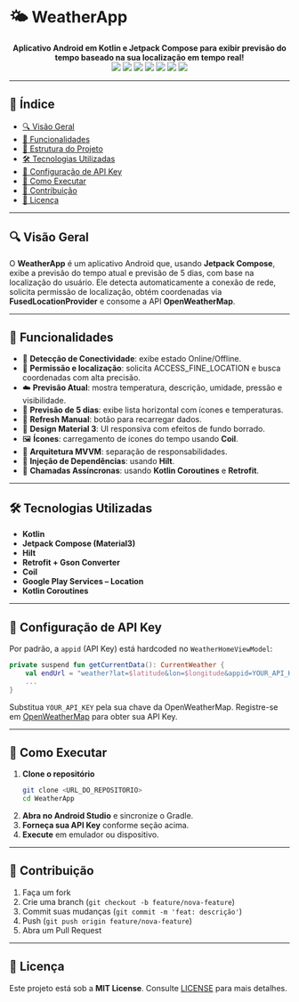 # 🌤️ WeatherApp

<div align="center">
  <strong>Aplicativo Android em Kotlin e Jetpack Compose para exibir previsão do tempo baseado na sua localização em tempo real!</strong>
</div>

<div align="center">
  <img src="https://img.shields.io/badge/Kotlin-yellow?style=for-the-badge&logo=kotlin"/>
  <img src="https://img.shields.io/badge/Jetpack%20Compose-blue?style=for-the-badge&logo=jetpack%20compose"/>
  <img src="https://img.shields.io/badge/Retrofit-orange?style=for-the-badge&logo=retrofit"/>
  <img src="https://img.shields.io/badge/Gson-red?style=for-the-badge&logo=google%20apis"/>
  <img src="https://img.shields.io/badge/Coil-purple?style=for-the-badge"/>
  <img src="https://img.shields.io/badge/Hilt-lightgrey?style=for-the-badge"/>
  <img src="https://img.shields.io/badge/Play%20Services%20Location-blue?style=for-the-badge"/>
</div>

---

## 📖 Índice

- [🔍 Visão Geral](#-visão-geral)
- [📱 Funcionalidades](#-funcionalidades)
- [📐 Estrutura do Projeto](#-estrutura-do-projeto)
- [🛠️ Tecnologias Utilizadas](#-tecnologias-utilizadas)
- [🔑 Configuração de API Key](#-configuração-de-api-key)
- [🚀 Como Executar](#-como-executar)
- [🤝 Contribuição](#-contribuição)
- [📄 Licença](#-licença)

---

## 🔍 Visão Geral

O **WeatherApp** é um aplicativo Android que, usando **Jetpack Compose**, exibe a previsão do tempo atual e previsão de 5 dias, com base na localização do usuário. Ele detecta automaticamente a conexão de rede, solicita permissão de localização, obtém coordenadas via **FusedLocationProvider** e consome a API **OpenWeatherMap**.

---

## 📱 Funcionalidades

- 📶 **Detecção de Conectividade**: exibe estado Online/Offline.  
- 📍 **Permissão e localização**: solicita ACCESS_FINE_LOCATION e busca coordenadas com alta precisão.  
- ☁️ **Previsão Atual**: mostra temperatura, descrição, umidade, pressão e visibilidade.  
- 📅 **Previsão de 5 dias**: exibe lista horizontal com ícones e temperaturas.  
- 🔄 **Refresh Manual**: botão para recarregar dados.  
- 🎨 **Design Material 3**: UI responsiva com efeitos de fundo borrado.  
- 🖼️ **Ícones**: carregamento de ícones do tempo usando **Coil**.  
- 🔧 **Arquitetura MVVM**: separação de responsabilidades.  
- 🔌 **Injeção de Dependências**: usando **Hilt**.  
- 🔄 **Chamadas Assíncronas**: usando **Kotlin Coroutines** e **Retrofit**.

---

## 🛠️ Tecnologias Utilizadas

- **Kotlin**  
- **Jetpack Compose (Material3)**  
- **Hilt**  
- **Retrofit + Gson Converter**  
- **Coil**  
- **Google Play Services – Location**  
- **Kotlin Coroutines**  

---

## 🔑 Configuração de API Key

Por padrão, a `appid` (API Key) está hardcoded no `WeatherHomeViewModel`:

```kotlin
private suspend fun getCurrentData(): CurrentWeather {
    val endUrl = "weather?lat=$latitude&lon=$longitude&appid=YOUR_API_KEY"
    ...
}
```

Substitua `YOUR_API_KEY` pela sua chave da OpenWeatherMap. Registre-se em [OpenWeatherMap](https://openweathermap.org/) para obter sua API Key.

---

## 🚀 Como Executar

1. **Clone o repositório**  
   ```bash
   git clone <URL_DO_REPOSITORIO>
   cd WeatherApp
   ```  
2. **Abra no Android Studio** e sincronize o Gradle.  
3. **Forneça sua API Key** conforme seção acima.  
4. **Execute** em emulador ou dispositivo.

---

## 🤝 Contribuição

1. Faça um fork  
2. Crie uma branch (`git checkout -b feature/nova-feature`)  
3. Commit suas mudanças (`git commit -m 'feat: descrição'`)  
4. Push (`git push origin feature/nova-feature`)  
5. Abra um Pull Request  

---

## 📄 Licença

Este projeto está sob a **MIT License**. Consulte [LICENSE](LICENSE.md) para mais detalhes.
